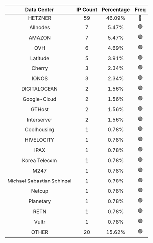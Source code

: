 | Data Center | IP Count | Percentage | Freq |
|:------------:|:--------:|:-----------:|:-----:|
| HETZNER | 59 | 46.09% | 🔴 |
| Allnodes | 7 | 5.47% | 🟢 |
| AMAZON | 7 | 5.47% | 🟢 |
| OVH | 6 | 4.69% | 🟢 |
| Latitude | 5 | 3.91% | 🟢 |
| Cherry | 3 | 2.34% | 🟢 |
| IONOS | 3 | 2.34% | 🟢 |
| DIGITALOCEAN | 2 | 1.56% | 🟢 |
| Google-Cloud | 2 | 1.56% | 🟢 |
| GTHost | 2 | 1.56% | 🟢 |
| Interserver | 2 | 1.56% | 🟢 |
| Coolhousing | 1 | 0.78% | 🟢 |
| HIVELOCITY | 1 | 0.78% | 🟢 |
| IPAX | 1 | 0.78% | 🟢 |
| Korea Telecom | 1 | 0.78% | 🟢 |
| M247 | 1 | 0.78% | 🟢 |
| Michael Sebastian Schinzel | 1 | 0.78% | 🟢 |
| Netcup | 1 | 0.78% | 🟢 |
| Planetary | 1 | 0.78% | 🟢 |
| RETN | 1 | 0.78% | 🟢 |
| Vultr | 1 | 0.78% | 🟢 |
| OTHER | 20 | 15.62% | 🟢 |